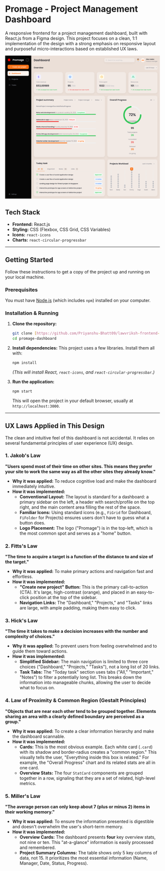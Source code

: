 # Promage - Project Management Dashboard

A responsive frontend for a project management dashboard, built with React.js from a Figma design. This project focuses on a clean, 1:1 implementation of the design with a strong emphasis on responsive layout and purposeful micro-interactions based on established UX laws.

![Project Screenshot](screenshot.png)

## Tech Stack

* **Frontend:** React.js
* **Styling:** CSS (Flexbox, CSS Grid, CSS Variables)
* **Icons:** `react-icons`
* **Charts:** `react-circular-progressbar`

---

## Getting Started

Follow these instructions to get a copy of the project up and running on your local machine.

### Prerequisites

You must have [Node.js](https://nodejs.org/) (which includes `npm`) installed on your computer.

### Installation & Running

1.  **Clone the repository:**
    ```bash
    git clone [https://github.com/Priyanshu-Bhatt09/lawvriksh-frontend-assignment.git](https://github.com/Priyanshu-Bhatt09/lawvriksh-frontend-assignment)
    cd promage-dashboard
    ```

2.  **Install dependencies:**
    This project uses a few libraries. Install them all with:
    ```bash
    npm install
    ```
    *(This will install React, `react-icons`, and `react-circular-progressbar`.)*

3.  **Run the application:**
    ```bash
    npm start
    ```
    This will open the project in your default browser, usually at `http://localhost:3000`.

---

## UX Laws Applied in This Design

The clean and intuitive feel of this dashboard is not accidental. It relies on several fundamental principles of user experience (UX) design.

### 1. Jakob's Law
**"Users spend most of their time on other sites. This means they prefer your site to work the same way as all the other sites they already know."**

* **Why it was applied:** To reduce cognitive load and make the dashboard immediately intuitive.
* **How it was implemented:**
    * **Conventional Layout:** The layout is standard for a dashboard: a primary sidebar on the left, a header with search/profile on the top right, and the main content area filling the rest of the space.
    * **Familiar Icons:** Using standard icons (e.g., `FiGrid` for Dashboard, `FiFolder` for Projects) ensures users don't have to guess what a button does.
    * **Logo Placement:** The logo ("Promage") is in the top-left, which is the most common spot and serves as a "home" button.

### 2. Fitts's Law
**"The time to acquire a target is a function of the distance to and size of the target."**

* **Why it was applied:** To make primary actions and navigation fast and effortless.
* **How it was implemented:**
    * **"Create new project" Button:** This is the primary call-to-action (CTA). It's large, high-contrast (orange), and placed in an easy-to-click position at the top of the sidebar.
    * **Navigation Links:** The "Dashboard," "Projects," and "Tasks" links are large, with ample padding, making them easy to click.

### 3. Hick's Law
**"The time it takes to make a decision increases with the number and complexity of choices."**

* **Why it was applied:** To prevent users from feeling overwhelmed and to guide them toward actions.
* **How it was implemented:**
    * **Simplified Sidebar:** The main navigation is limited to three core choices ("Dashboard," "Projects," "Tasks"), not a long list of 20 links.
    * **Task Tabs:** The "Today task" section uses tabs ("All," "Important," "Notes") to filter a potentially long list. This breaks down the information into manageable chunks, allowing the user to decide what to focus on.

### 4. Law of Proximity & Common Region (Gestalt Principles)
**"Objects that are near each other tend to be grouped together. Elements sharing an area with a clearly defined boundary are perceived as a group."**

* **Why it was applied:** To create a clear information hierarchy and make the dashboard scannable.
* **How it was implemented:**
    * **Cards:** This is the most obvious example. Each white card (`.card`) with its shadow and border-radius creates a "common region." This visually tells the user, "Everything inside this box is related." For example, the "Overall Progress" chart and its related stats are all in one card.
    * **Overview Stats:** The four `StatCard` components are grouped together in a row, signaling that they are a set of related, high-level metrics.

### 5. Miller's Law
**"The average person can only keep about 7 (plus or minus 2) items in their working memory."**

* **Why it was applied:** To ensure the information presented is digestible and doesn't overwhelm the user's short-term memory.
* **How it was implemented:**
    * **Overview Cards:** The dashboard presents **four** key overview stats, not nine or ten. This "at-a-glance" information is easily processed and remembered.
    * **Project Summary Columns:** The table shows only 5 key columns of data, not 15. It prioritizes the most essential information (Name, Manager, Date, Status, Progress).